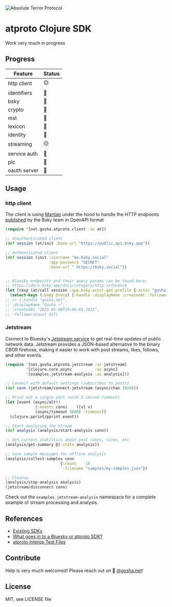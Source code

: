 <p>
  <img src="https://raw.github.com/goshatch/atproto-clojure/main/resources/logo.png"
  alt="Absolute Terror Protocol"
  style="max-width:300px;" />
</p>

# atproto Clojure SDK

Work very much in progress

## Progress

| Feature      | Status |
| ------------ | ------ |
| http client  | 🟡     |
| identifiers  | 🔴     |
| bsky         | 🔴     |
| crypto       | 🔴     |
| mst          | 🔴     |
| lexicon      | 🔴     |
| identity     | 🔴     |
| streaming    | 🟡     |
| service auth | 🔴     |
| plc          | 🔴     |
| oauth server | 🔴     |

## Usage

### http client

The client is using [Martian](https://github.com/oliyh/martian/) under the hood to handle the HTTP endpoints [published](https://github.com/bluesky-social/bsky-docs/tree/main/atproto-openapi-types) by the Bsky team in OpenAPI format

```clojure
(require '[net.gosha.atproto.client :as at])

;; Unauthenticated client
(def session (at/init :base-url "https://public.api.bsky.app"))

;; Authenticated client
(def session (init :username "me.bsky.social"
                   :app-password "SECRET"
                   :base-url " https://bsky.social"))


;; Bluesky endpoints and their query params can be found here:
;; https://docs.bsky.app/docs/category/http-reference
(let [resp (at/call session :app.bsky.actor.get-profile {:actor "gosha.net"})]
  (select-keys (:body @resp) [:handle :displayName :createdAt :followersCount]))
;; => {:handle "gosha.net",
;; :displayName "Gosha ⚡",
;; :createdAt "2023-05-08T19:08:05.781Z",
;; :followersCount 617}
```

### Jetstream

Connect to Bluesky's [Jetstream service](https://docs.bsky.app/blog/jetstream) to get real-time updates of public network data. Jetstream provides a JSON-based alternative to the binary CBOR firehose, making it easier to work with post streams, likes, follows, and other events.

```clojure
(require '[net.gosha.atproto.jetstream :as jetstream]
         '[clojure.core.async          :as async]
         '[examples.jetstream-analysis :as analysis]))

;; Connect with default settings (subscribes to posts)
(def conn (jetstream/connect-jetstream (async/chan 1024)))

;; Print out a single post (with 5 second timeout)
(let [event (async/alt!!
             (:events conn)    ([v] v)
             (async/timeout 5000) :timeout)]
  (clojure.pprint/pprint event))

;; Start analyzing the stream
(def analysis (analysis/start-analysis conn))

;; Get current statistics about post rates, sizes, etc
(analysis/get-summary @(:state analysis))

;; Save sample messages for offline analysis
(analysis/collect-samples conn
                        {:count    10
                         :filename "samples/my-samples.json"})

;; Cleanup
(analysis/stop-analysis analysis)
(jetstream/disconnect conn)
```

Check out the `examples.jetstream-analysis` namespace for a complete example of stream processing and analysis.

## References

- [Existing SDKs](https://atproto.com/sdks)
- [What goes in to a Bluesky or atproto SDK?](https://github.com/bluesky-social/atproto/discussions/2415)
- [atproto Interop Test Files](https://github.com/bluesky-social/atproto-interop-tests)

## Contribute

Help is very much welcomed! Please reach out on 🦋 [@gosha.net](https://bsky.app/profile/gosha.net)!

## License

MIT, see LICENSE file

